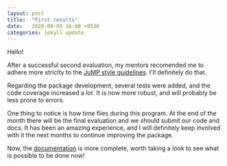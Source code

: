 ```yaml
---
layout: post
title:  "First results"
date:   2020-08-09 16:00 +0530
categories: jekyll update
---
```


Hello!

After a successful second evaluation, my mentors recomended me to adhere more striclty to the [JuMP style guidelines](https://jump.dev/JuMP.jl/stable/style/). I'll definitely do that.

Regarding the package development, several tests were added, and the code coverage increased a lot. It is now more robust, and will probably be less prone to errors.

One thing to notice is how time flies during this program. At the end of the month there will be the final evaluation and we should submit our code and docs. It has been an amazing experience, and I will definitely keep involved with it the next months to continue improving the package.

Now, the [documentation](https://tomasfmg.github.io/ParametricOptInterface.jl/dev/) is more complete, worth taking a look to see what is possible to be done now!